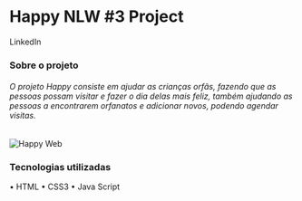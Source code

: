 # Happy NLW #3 Project

<a> LinkedIn </a>

### Sobre o projeto
###### O projeto Happy consiste em ajudar as crianças orfãs, fazendo que as pessoas possam visitar e fazer o dia delas mais feliz, também ajudando as pessoas a encontrarem orfanatos e adicionar novos, podendo agendar visitas. 

![Happy Web](https://user-images.githubusercontent.com/69272215/96354550-384f3100-10ae-11eb-9efd-11e8f682632a.png)

### Tecnologias utilizadas

• HTML
• CSS3
• Java Script 
